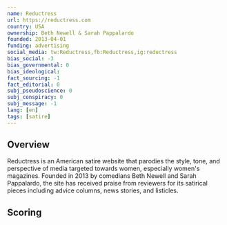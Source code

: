 ```yaml
---
name: Reductress
url: https://reductress.com
country: USA
ownership: Beth Newell & Sarah Pappalardo
founded: 2013-04-01
funding: advertising
social_media: tw:Reductress,fb:Reductress,ig:reductress
bias_social: -3
bias_governmental: 0
bias_ideological:
fact_sourcing: -1
fact_editorial: 0
subj_pseudoscience: 0
subj_conspiracy: 0
subj_message: -1
lang: [en]
tags: [satire]
---
```


## Overview
Reductress is an American satire website that parodies the style, tone, and perspective of media targeted towards women, especially women's magazines. Founded in 2013 by comedians Beth Newell and Sarah Pappalardo, the site has received praise from reviewers for its satirical pieces including advice columns, news stories, and listicles.

## Scoring
